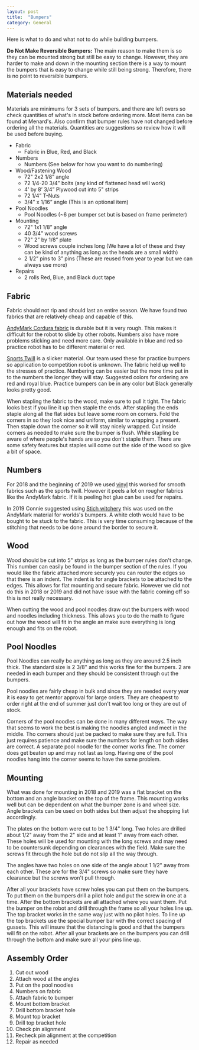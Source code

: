 ```yaml
---
layout: post
title:  "Bumpers"
category: General
---
```


Here is what to do and what not to do while building bumpers. 

**Do Not Make Reversible Bumpers:** The main reason to make them is so they can be mounted strong but still be easy to change. However, they are harder to make and down in the mounting section there is a way to mount the bumpers that is easy to change while still being strong. Therefore, there is no point to reversible bumpers. 

## Materials needed 
Materials are minimums for 3 sets of bumpers. and there are left overs so check quantities of what's in stock before ordering more. Most items can be found at Menard's. Also confirm that bumper rules have not changed before ordering all the materials. Quantities are suggestions so review how it will be used before buying.
- Fabric
    - Fabric in Blue, Red, and Black
- Numbers
    - Numbers (See below for how you want to do numbering)
- Wood/Fastening Wood
    - 72" 2x2 1/8” angle
    - 72 1/4-20 3/4” bolts (any kind of flattened head will work)
    - 4’ by 8’ 3/4” Plywood cut into 5" strips
    - 72 1/4” T-Nuts
    - 3/4” x 1/16” angle (This is an optional item)
- Pool Noodles
    - Pool Noodles (~6 per bumper set but is based on frame perimeter)
- Mounting
    - 72" 1x1 1/8” angle 
    - 40 3/4” wood screws 
    - 72"   2” by 1/8” plate 
    - Wood screws couple inches long (We have a lot of these and they can be kind of anything as long as the heads are a small width)
    - 2 1/2” pins to 3” pins (These are reused from year to year but we can always use more)
- Repairs
    - 2 rolls Red, Blue, and Black duct tape


## Fabric
Fabric should not rip and should last an entire season. We have found two fabrics that are relatively cheap and capable of this. 

[AndyMark Cordura fabric](https://www.andymark.com/products/blue-bumper-material-161in-x-19-5in-0-25in) is durable but it is very rough. This makes it difficult for the robot to slide by other robots. Numbers also have more problems sticking and need more care. Only available in blue and red so practice robot has to be different material or red. 

[Sports Twill](https://twillusa.com/product/polyback-sports-twill/) is a slicker material. Our team used these for practice bumpers so application to competition robot is unknown. The fabric held up well to the stresses of practice. Numbering can be easier but the more time put in to the numbers the longer they will stay. Suggested colors for ordering are red and royal blue. Practice bumpers can be in any color but Black generally looks pretty good. 

When stapling the fabric to the wood, make sure to pull it tight. The fabric looks best if you line it up then staple the ends. After stapling the ends staple along all the flat sides but leave some room on corners. Fold the corners in so they look nice and uniform, similar to wrapping a present. Then staple down the corner so it will stay nicely wrapped. Cut inside corners as needed to make sure the bumper is flush. While stapling be aware of where people's hands are so you don't staple them. There are some safety features but staples will come out the side of the wood so give a bit of space. 



## Numbers
For 2018 and the beginning of 2019 we used [vinyl](https://www.seattlefabrics.com/54-Insignia-Cloth-Adhesive-Backed-Polyester-1995-linear-yard_p_60.html) this worked for smooth fabrics such as the sports twill. However it peels a lot on rougher fabrics like the AndyMark fabric. If it is peeling hot glue can be used for repairs.

In 2019 Connie suggested using [Stich witchery]() this was used on the AndyMark material for worlds's bumpers. A white cloth would have to be bought to be stuck to the fabric. This is very time consuming because of the stitching that needs to be done around the border to secure it. 



## Wood
Wood should be cut into 5" strips as long as the bumper rules don't change. This number can easily be found in the bumper section of the rules. If you would like the fabric attached more securely you can router the edges so that there is an indent. The indent is for angle brackets to be attached to the edges. This allows for flat mounting and secure fabric. However we did not do this in 2018 or 2019 and did not have issue with the fabric coming off so this is not really necessary.

When cutting the wood and pool noodles draw out the bumpers with wood and noodles including thickness. This allows you to do the math to figure out how the wood will fit in the angle an make sure everything is long enough and fits on the robot. 

## Pool Noodles
Pool Noodles can really be anything as long as they are around 2.5 inch thick. The standard size is 2 3/8" and this works fine for the bumpers. 2 are needed in each bumper and they should be consistent through out the bumpers. 

Pool noodles are fairly cheap in bulk and since they are needed every year it is easy to get mentor approval for large orders. They are cheapest to order right at the end of summer just don't wait too long or they are out of stock. 

Corners of the pool noodles can be done in many different ways. The way that seems to work the best is making the noodles angled and meet in the middle. Tho corners should just be packed to make sure they are full. This just requires patience and make sure the numbers for length on both sides are correct. A separate pool noodle for the corner works fine. The corner does get beaten up and may not last as long. Having one of the pool noodles hang into the corner seems to have the same problem. 

## Mounting
What was done for mounting in 2018 and 2019 was a flat bracket on the bottom and an angle bracket on the top of the frame. This mounting works well but can be dependent on what the bumper zone is and wheel size. Angle brackets can be used on both sides but then adjust the shopping list accordingly. 

The plates on the bottom were cut to be 1 3/4" long. Two holes are drilled about 1/2" away from the 2" side and at least 1" away from each other. These holes will be used for mounting with the long screws and may need to be countersunk depending on clearances with the field. Make sure the screws fit through the hole but do not slip all the way through. 

The angles have two holes on one side of the angle about 1 1/2" away from each other. These are for the 3/4" screws so make sure they have clearance but the screws won't pull through. 

After all your brackets have screw holes you can put them on the bumpers. To put them on the bumpers drill a pilot hole and put the screw in one at a time. After the bottom brackets are all attached where you want them. Put the bumper on the robot and drill through the frame so all your holes line up. The top bracket works in the same way just with no pilot holes. To line up the top brackets use the special bumper bar with the correct spacing of gussets. This will insure that the distancing is good and that the bumpers will fit on the robot. After all your brackets are on the bumpers you can drill through the bottom and make sure all your pins line up. 

## Assembly Order 
1. Cut out wood
2. Attach wood at the angles
3. Put on the pool noodles
4. Numbers on fabric
5. Attach fabric to bumper
6. Mount bottom bracket
7. Drill bottom bracket hole
8. Mount top bracket
9. Drill top bracket hole
10. Check pin alignment 
11. Recheck pin alignment at the competition
12. Repair as needed

